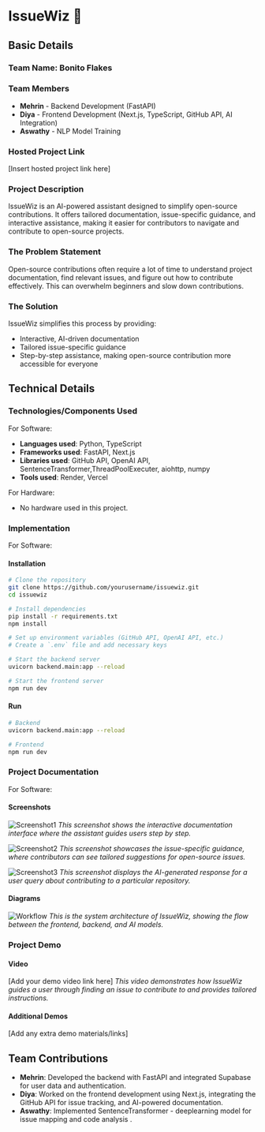 # IssueWiz 🎯

## Basic Details
### Team Name: Bonito Flakes

### Team Members
- **Mehrin** - Backend Development (FastAPI)
- **Diya** - Frontend Development (Next.js, TypeScript, GitHub API, AI Integration)
- **Aswathy** - NLP Model Training 

### Hosted Project Link
[Insert hosted project link here]

### Project Description
IssueWiz is an AI-powered assistant designed to simplify open-source contributions. It offers tailored documentation, issue-specific guidance, and interactive assistance, making it easier for contributors to navigate and contribute to open-source projects.

### The Problem Statement
Open-source contributions often require a lot of time to understand project documentation, find relevant issues, and figure out how to contribute effectively. This can overwhelm beginners and slow down contributions.

### The Solution
IssueWiz simplifies this process by providing:
- Interactive, AI-driven documentation
- Tailored issue-specific guidance
- Step-by-step assistance, making open-source contribution more accessible for everyone

## Technical Details
### Technologies/Components Used
For Software:
- **Languages used**: Python, TypeScript
- **Frameworks used**: FastAPI, Next.js
- **Libraries used**: GitHub API, OpenAI API, SentenceTransformer,ThreadPoolExecuter, aiohttp, numpy
- **Tools used**: Render, Vercel

For Hardware:
- No hardware used in this project.

### Implementation
For Software:
#### Installation
```bash
# Clone the repository
git clone https://github.com/yourusername/issuewiz.git
cd issuewiz

# Install dependencies
pip install -r requirements.txt
npm install

# Set up environment variables (GitHub API, OpenAI API, etc.)
# Create a `.env` file and add necessary keys

# Start the backend server
uvicorn backend.main:app --reload

# Start the frontend server
npm run dev
```

#### Run
```bash
# Backend
uvicorn backend.main:app --reload

# Frontend
npm run dev
```

### Project Documentation
For Software:

#### Screenshots

![Screenshot1](screenshot1.png)
*This screenshot shows the interactive documentation interface where the assistant guides users step by step.*

![Screenshot2](screenshot2.png)
*This screenshot showcases the issue-specific guidance, where contributors can see tailored suggestions for open-source issues.*

![Screenshot3](screenshot3.png)
*This screenshot displays the AI-generated response for a user query about contributing to a particular repository.*

#### Diagrams

![Workflow](workflow-diagram.png)
*This is the system architecture of IssueWiz, showing the flow between the frontend, backend, and AI models.*

### Project Demo
#### Video
[Add your demo video link here]
*This video demonstrates how IssueWiz guides a user through finding an issue to contribute to and provides tailored instructions.*

#### Additional Demos
[Add any extra demo materials/links]

## Team Contributions
- **Mehrin**: Developed the backend with FastAPI and integrated Supabase for user data and authentication.
- **Diya**: Worked on the frontend development using Next.js, integrating the GitHub API for issue tracking, and AI-powered documentation.
- **Aswathy**: Implemented SentenceTransformer - deeplearning model for issue mapping and code analysis .
